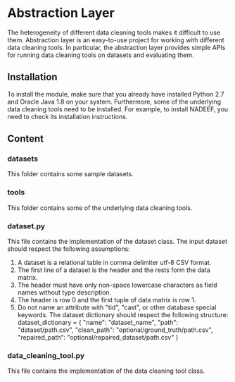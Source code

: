 # Abstraction Layer

The heterogeneity of different data cleaning tools makes it difficult to use them. Abstraction layer is an easy-to-use project for working with different data cleaning tools. In particular, the abstraction layer provides simple APIs for running data cleaning tools on datasets and evaluating them. 


## Installation
To install the module, make sure that you already have installed Python 2.7 and Oracle Java 1.8 on your system. Furthermore, some of the underlying data cleaning tools need to be installed. For example, to install NADEEF, you need to check its installation instructions.


## Content

### datasets

This folder contains some sample datasets.

### tools

This folder contains some of the underlying data cleaning tools.

### dataset.py

This file contains the implementation of the dataset class. 
The input dataset should respect the following assumptions:
1. A dataset is a relational table in comma delimiter utf-8 CSV format.
2. The first line of a dataset is the header and the rests form the data matrix.
3. The header must have only non-space lowercase characters as field names without type description.
4. The header is row 0 and the first tuple of data matrix is row 1.
5. Do not name an attribute with "tid", "cast", or other database special keywords.
The dataset dictionary should respect the following structure:
    dataset_dictionary = {
       "name": "dataset_name",
       "path": "dataset/path.csv",
       "clean_path": "optional/ground_truth/path.csv",
       "repaired_path": "optional/repaired_dataset/path.csv"
    }

### data_cleaning_tool.py

This file contains the implementation of the data cleaning tool class.

